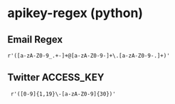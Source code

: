 # apikey-regex (python)

## Email Regex

```r'([a-zA-Z0-9_.+-]+@[a-zA-Z0-9-]+\.[a-zA-Z0-9-.]+)' ```

## Twitter ACCESS_KEY

``` r'([0-9]{1,19}\-[a-zA-Z0-9]{30})'```
